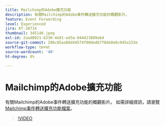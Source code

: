 ```yaml
---
title: Mailchimp的Adobe擴充功能
description: 有關Mailchimp的Adobe事件轉送擴充功能的概觀影片。
feature: Event Forwarding
level: Experienced
jira: KT-10714
thumbnail: 345140.jpeg
exl-id: 2aad8921-6330-4e81-ad3a-044423889abd
source-git-commit: 286c85aa88d44574f00ded67f0de8e0c945a153e
workflow-type: tm+mt
source-wordcount: '40'
ht-degree: 0%

---
```


# Mailchimp的Adobe擴充功能

有關Mailchimp的Adobe事件轉送擴充功能的概觀影片。 如需詳細資訊，請瀏覽[Mailchimp事件轉送擴充功能檔案](https://experienceleague.adobe.com/docs/experience-platform/tags/extensions/adobe/mailchimp-edge/overview.html)。

>[!VIDEO](https://video.tv.adobe.com/v/345140/?learn=on&enablevpops)
